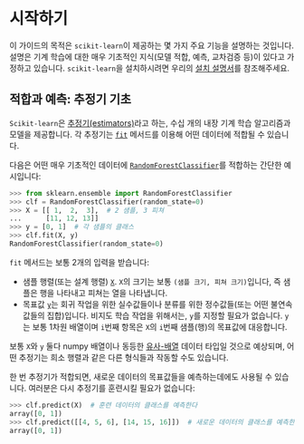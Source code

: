 # 시작하기
이 가이드의 목적은 `scikit-learn`이 제공하는 몇 가지 주요 기능을 설명하는 것입니다. 설명은 기계 학습에 대한 매우 기초적인 지식(모델 적합, 예측, 교차검증 등)이 있다고 가정하고 있습니다. `scikit-learn`을 설치하시려면 우리의 [설치 설명서](install)를 참조해주세요.

## 적합과 예측: 추정기 기초
`Scikit-learn`은 [추정기(estimators)](glossary#추정기(estimators))라고 하는, 수십 개의 내장 기계 학습 알고리즘과 모델을 제공합니다. 각 추정기는 [`fit`](glossary#fit) 메서드를 이용해 어떤 데이터에 적합될 수 있습니다.

다음은 어떤 매우 기초적인 데이터에 [`RandomForestClassifier`](modules/generated/sklearn.ensemble.RandomForestClassifier#sklearn.ensemble.RandomForestClassifier)를 적합하는 간단한 예시입니다:

```python
>>> from sklearn.ensemble import RandomForestClassifier
>>> clf = RandomForestClassifier(random_state=0)
>>> X = [[ 1,  2,  3],  # 2 샘플, 3 피쳐
...      [11, 12, 13]]
>>> y = [0, 1]  # 각 샘플의 클래스
>>> clf.fit(X, y)
RandomForestClassifier(random_state=0)
```

`fit` 메서드는 보통 2개의 입력을 받습니다:

- 샘플 행렬(또는 설계 행렬) [`X`](glossary#X). `X`의 크기는 보통 `(샘플 크기, 피쳐 크기)`입니다, 즉 샘플은 행을 나타내고 피쳐는 열을 나타냅니다.
- 목표값 [`y`](glossary#y)는 회귀 작업을 위한 실수값들이나 분류를 위한 정수값들(또는 어떤 불연속 값들의 집합)입니다. 비지도 학습 작업을 위해서는, `y`를 지정할 필요가 없습니다. `y`는 보통 1차원 배열이며 `i`번째 항목은 `X`의 `i`번째 샘플(행)의 목표값에 대응합니다.

보통 `X`와 `y` 둘다 numpy 배열이나 동등한 [유사-배열](glossary#유사-배열) 데이터 타입일 것으로 예상되며, 어떤 추정기는 희소 행렬과 같은 다른 형식들과 작동할 수도 있습니다.

한 번 추정기가 적합되면, 새로운 데이터의 목표값들을 예측하는데에도 사용될 수 있습니다. 여러분은 다시 추정기를 훈련시킬 필요가 없습니다:

```python
>>> clf.predict(X)  # 훈련 데이터의 클래스를 예측한다
array([0, 1])
>>> clf.predict([[4, 5, 6], [14, 15, 16]])  # 새로운 데이터의 클래스를 예측한다
array([0, 1])
```


